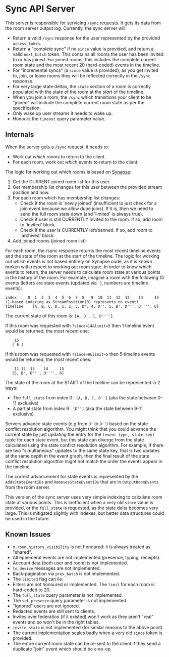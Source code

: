 # Sync API Server

This server is responsible for servicing `/sync` requests. It gets its data from the room server output log. Currently, the sync server will:
 - Return a valid `/sync` response for the user represented by the provided `access_token`.
 - Return a "complete sync" if no `since` value is provided, and return a valid `next_batch` token. This contains all rooms the user has been invited to or has joined. For joined rooms, this includes the complete current room state and the most recent 20 (hard-coded) events in the timeline.
 - For "incremental syncs" (a `since` value is provided), as you get invited to, join, or leave rooms they will be reflected correctly in the `/sync` response.
 - For very large state deltas, the `state` section of a room is correctly populated with the state of the room at the *start* of the timeline.
 - When you join a room, the `/sync` which transitions your client to be "joined" will include the complete current room state as per the specification.
 - Only wake up user streams it needs to wake up.
 - Honours the `timeout` query parameter value.

## Internals

When the server gets a `/sync` request, it needs to:
 - Work out *which* rooms to return to the client.
 - For each room, work out *which* events to return to the client.

The logic for working out which rooms is based on [Synapse](https://github.com/withqb/synapse/blob/v0.19.3/synapse/handlers/sync.py#L821):
  1) Get the CURRENT joined room list for this user.
  2) Get membership list changes for this user between the provided stream position and now.
  3) For each room which has membership list changes:
     - Check if the room is 'newly joined' (insufficient to just check for a join event because we allow dupe joins).
        If it is, then we need to send the full room state down (and 'limited' is always true).
     - Check if user is still CURRENTLY invited to the room. If so, add room to 'invited' block.
     - Check if the user is CURRENTLY left/banned. If so, add room to 'archived' block.
  4) Add joined rooms (joined room list)

For each room, the /sync response returns the most recent timeline events and the state of the room at the start of the timeline.
The logic for working out *which* events is not based entirely on Synapse code, as it is known broken with respect to working out
room state. In order to know which events to return, the server needs to calculate room state at various points in the history of
the room. For example, imagine a room with the following 15 events (letters are state events (updated via `'`), numbers are timeline events):

```
index     0  1  2  3  4  5  6  7  8   9  10  11  12  13    14     15   (1-based indexing as StreamPosition(0) represents no event)
timeline    [A, B, C, D, 1, 2, 3, D', 4, D'', 5, B', D''', D'''', 6]
```

The current state of this room is: `[A, B', C, D'''']`.

If this room was requested with `?since=14&limit=5` then 1 timeline event would be returned, the most recent one:
```
    15
   [ 6 ]
```

If this room was requested with `?since=9&limit=5` then 5 timeline events would be returned, the most recent ones:
```
    11 12  13    14     15
   [5, B', D''', D'''', 6]
```

The state of the room at the START of the timeline can be represented in 2 ways:
 - The `full_state` from index 0 : `[A, B, C, D'']` (aka the state between 0-11 exclusive)
 - A partial state from index 9  : `[D'']`          (aka the state between 9-11 exclusive)

Servers advance state events (e.g from `D'` to `D''`) based on the state conflict resolution algorithm.
You might think that you could advance the current state by just updating the entry for the `(event type, state_key)` tuple
for each state event, but this state can diverge from the state calculated using the state conflict resolution algorithm.
For example, if there are two "simultaneous" updates to the same state key, that is two updates at the same depth in the
event graph, then the final result of the state conflict resolution algorithm might not match the order the events appear
in the timeline.

The correct advancement for state events is represented by the `AddsStateEventIDs` and `RemovesStateEventIDs` that
are in `OutputRoomEvents` from the room server.

This version of the sync server uses very simple indexing to calculate room state at various points.
This is inefficient when a very old `since` value is provided, or the `full_state` is requested, as the state delta becomes
very large. This is mitigated slightly with indexes, but better data structures could be used in the future.

## Known Issues

- `m.room.history_visibility` is not honoured: it is always treated as "shared".
- All ephemeral events are not implemented (presence, typing, receipts).
- Account data (both user and room) is not implemented.
- `to_device` messages are not implemented.
- Back-pagination via `prev_batch` is not implemented.
- The `limited` flag can lie.
- Filters are not honoured or implemented. The `limit` for each room is hard-coded to 20.
- The `full_state` query parameter is not implemented.
- The `set_presence` query parameter is not implemented.
- "Ignored" users are not ignored.
- Redacted events are still sent to clients.
- Invites over federation (if it existed) won't work as they aren't "real" events and so won't be in the right tables.
- `invite_state` is not implemented (for similar reasons to the above point).
- The current implementation scales badly when a very old `since` token is provided.
- The entire current room state can be re-sent to the client if they send a duplicate "join" event which should be a no-op.
